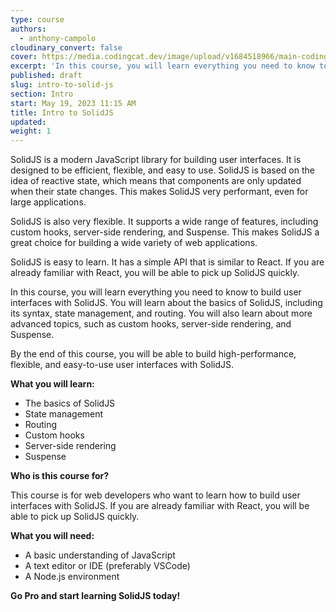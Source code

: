 ```yaml
---
type: course
authors:
  - anthony-campolo
cloudinary_convert: false
cover: https://media.codingcat.dev/image/upload/v1684518966/main-codingcatdev-photo/courses/solidjs-intro/SolidJSCourse.png
excerpt: 'In this course, you will learn everything you need to know to build user interfaces with SolidJS.'
published: draft
slug: intro-to-solid-js
section: Intro
start: May 19, 2023 11:15 AM
title: Intro to SolidJS
updated:
weight: 1
---
```


SolidJS is a modern JavaScript library for building user interfaces. It is designed to be efficient, flexible, and easy to use. SolidJS is based on the idea of reactive state, which means that components are only updated when their state changes. This makes SolidJS very performant, even for large applications.

SolidJS is also very flexible. It supports a wide range of features, including custom hooks, server-side rendering, and Suspense. This makes SolidJS a great choice for building a wide variety of web applications.

SolidJS is easy to learn. It has a simple API that is similar to React. If you are already familiar with React, you will be able to pick up SolidJS quickly.

In this course, you will learn everything you need to know to build user interfaces with SolidJS. You will learn about the basics of SolidJS, including its syntax, state management, and routing. You will also learn about more advanced topics, such as custom hooks, server-side rendering, and Suspense.

By the end of this course, you will be able to build high-performance, flexible, and easy-to-use user interfaces with SolidJS.

**What you will learn:**

- The basics of SolidJS
- State management
- Routing
- Custom hooks
- Server-side rendering
- Suspense

**Who is this course for?**

This course is for web developers who want to learn how to build user interfaces with SolidJS. If you are already familiar with React, you will be able to pick up SolidJS quickly.

**What you will need:**

- A basic understanding of JavaScript
- A text editor or IDE (preferably VSCode)
- A Node.js environment

**Go Pro and start learning SolidJS today!**
